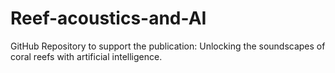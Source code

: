 # Reef-acoustics-and-AI
GitHub Repository to support the publication: Unlocking the soundscapes of coral reefs with artificial intelligence.
